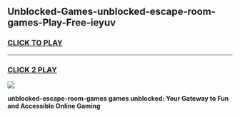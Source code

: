 
## Unblocked-Games-unblocked-escape-room-games-Play-Free-ieyuv
<h3>
<a href="https://premium76.site?title=unblocked-escape-room-games&ref=21A">CLICK TO PLAY</a></h3>
<hr>

<h3>
<a href="https://premium76.site?title=unblocked-escape-room-games&ref=21A">CLICK 2 PLAY</a>
  
</h3>

<a href="https://premium76.site?title=unblocked-escape-room-games&ref=21A"><img src="https://clearcache.store/games.png"></a>


**unblocked-escape-room-games games unblocked: Your Gateway to Fun and Accessible Online Gaming**

